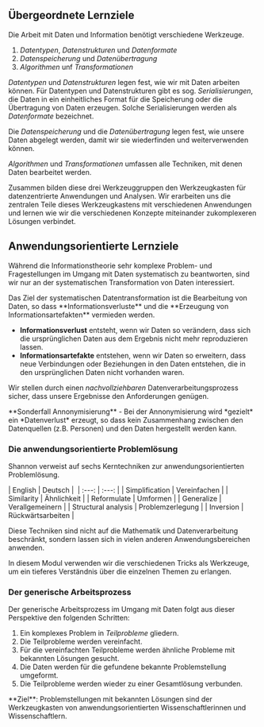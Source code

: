 ## Übergeordnete Lernziele

Die Arbeit mit Daten und Information benötigt verschiedene Werkzeuge.

1. *Datentypen*, *Datenstrukturen* und *Datenformate*
2. *Datenspeicherung* und *Datenübertragung*
3. *Algorithmen* unf *Transformationen*  

*Datentypen* und *Datenstrukturen* legen fest, wie wir mit Daten arbeiten können. Für Datentypen und Datenstrukturen gibt es sog. *Serialisierungen*, die Daten in ein einheitliches Format für die Speicherung oder die Übertragung von Daten erzeugen. Solche Serialisierungen werden als *Datenformate* bezeichnet. 

Die *Datenspeicherung* und die *Datenübertragung* legen fest, wie unsere Daten abgelegt werden, damit wir sie wiederfinden und weiterverwenden können.

*Algorithmen* und *Transformationen* umfassen alle Techniken, mit denen Daten bearbeitet werden.

Zusammen bilden diese drei Werkzeuggruppen den Werkzeugkasten für datenzentrierte Anwendungen und Analysen. Wir erarbeiten uns die zentralen Teile dieses Werkzeugkastens mit verschiedenen Anwendungen und lernen wie wir die verschiedenen Konzepte miteinander zukomplexeren Lösungen verbindet.  

## Anwendungsorientierte Lernziele

Während die Informationstheorie sehr komplexe Problem- und Fragestellungen im Umgang mit Daten systematisch zu beantworten, sind wir nur an der systematischen Transformation von Daten interessiert. 

<p class="alert alert-primary" markdown="1">
Das Ziel der systematischen Datentransformation ist die Bearbeitung von Daten, so dass **Informationsverluste** und die **Erzeugung von Informationsartefakten** vermieden werden.
</p>

* **Informationsverlust** entsteht, wenn wir Daten so verändern, dass sich die ursprünglichen Daten aus dem Ergebnis nicht mehr reproduzieren lassen.
* **Informationsartefakte** entstehen, wenn wir Daten so erweitern, dass neue Verbindungen oder Beziehungen in den Daten entstehen, die in den ursprünglichen Daten nicht vorhanden waren. 

Wir stellen durch einen *nachvollziehbaren* Datenverarbeitungsprozess sicher, dass unsere Ergebnisse den Anforderungen genügen. 

<p class="alert alert-warning" markdown="1">
**Sonderfall Annonymisierung** - Bei der Annonymisierung wird *gezielt* ein *Datenverlust* erzeugt, so dass kein Zusammenhang zwischen den Datenquellen (z.B. Personen) und den Daten hergestellt werden kann. 
</p>

### Die anwendungsorientierte Problemlösung

Shannon verweist auf sechs Kerntechniken zur anwendungsorientierten Problemlösung.

<div class="alert alert-success" markdown="1">
| English   | Deutsch | 
| :---: | :---: |
| Simplification | Vereinfachen | 
| Similarity | Ähnlichkeit | 
| Reformulate | Umformen |
| Generalize | Verallgemeinern | 
| Structural analysis | Problemzerlegung | 
| Inversion | Rückwärtsarbeiten |
</div>

Diese Techniken sind nicht auf die Mathematik und Datenverarbeitung beschränkt, sondern lassen sich in vielen anderen Anwendungsbereichen anwenden. 

In diesem Modul verwenden wir die verschiedenen Tricks als Werkzeuge, um ein tieferes Verständnis über die einzelnen Themen zu erlangen.

### Der generische Arbeitsprozess

Der generische Arbeitsprozess im Umgang mit Daten folgt aus dieser Perspektive den folgenden Schritten: 

1. Ein komplexes Problem in *Teilprobleme* gliedern. 
2. Die Teilprobleme werden vereinfacht. 
3. Für die vereinfachten Teilprobleme werden ähnliche Probleme mit bekannten Lösungen gesucht. 
4. Die Daten werden für die gefundene bekannte Problemstellung umgeformt.
5. Die Teilprobleme werden wieder zu einer Gesamtlösung verbunden.

<p class="alert alert-success" markdown="1">
**Ziel**: Problemstellungen mit bekannten Lösungen sind der Werkzeugkasten von anwendungsorientierten Wissenschaftlerinnen und Wissenschaftlern.
</p>


<p class="alert alert-success" markdown="1">

</p>
